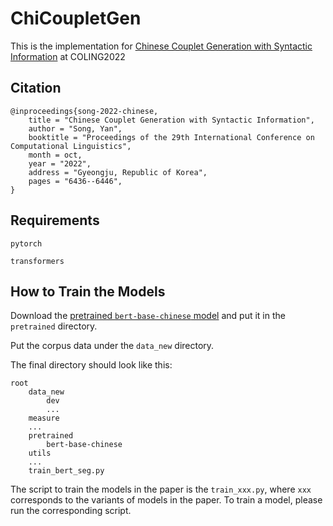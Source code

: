 # ChiCoupletGen

This is the implementation for [Chinese Couplet Generation with Syntactic Information](https://aclanthology.org/2022.coling-1.560/) at COLING2022

## Citation

```
@inproceedings{song-2022-chinese,
    title = "Chinese Couplet Generation with Syntactic Information",
    author = "Song, Yan",
    booktitle = "Proceedings of the 29th International Conference on Computational Linguistics",
    month = oct,
    year = "2022",
    address = "Gyeongju, Republic of Korea",
    pages = "6436--6446",
}
```

## Requirements

```pytorch```

```transformers```

## How to Train the Models

Download the [pretrained ```bert-base-chinese``` model](https://huggingface.co/bert-base-chinese/tree/main) and put it in the ```pretrained``` directory.

Put the corpus data under the ```data_new``` directory.

The final directory should look like this:

```
root
    data_new
        dev
        ...
    measure
    ...
    pretrained
        bert-base-chinese
    utils
    ...
    train_bert_seg.py
```

The script to train the models in the paper is the ```train_xxx.py```, where ```xxx``` corresponds to the variants of models in the paper. To train a model, please run the corresponding script.
